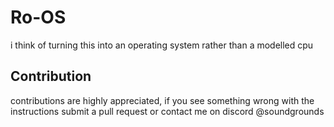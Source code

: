 # Ro-OS
i think of turning this into an operating system rather than a modelled cpu

## Contribution
contributions are highly appreciated, if you see something wrong with the instructions submit a pull request or contact me on discord @soundgrounds

